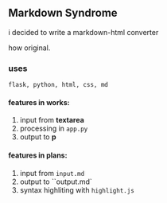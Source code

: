 ## Markdown Syndrome

i decided to write a markdown-html converter

how original.

### uses
``flask, python, html, css, md``

#### features in works:
1. input from __textarea__
2. processing in ``app.py``
3. output to __p__

#### features in plans:
1. input from ``input.md``
2. output to ``output.md`
3. syntax highliting with ``highlight.js``
